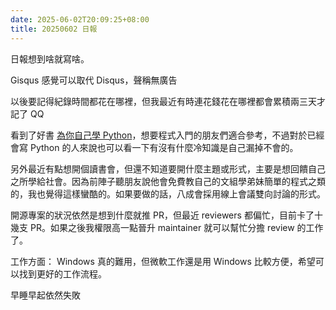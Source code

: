 ```yaml
---
date: 2025-06-02T20:09:25+08:00
title: 20250602 日報
---
```


日報想到啥就寫啥。

Gisqus 感覺可以取代 Disqus，聲稱無廣告

以後要記得紀錄時間都花在哪裡，但我最近有時連花錢花在哪裡都會累積兩三天才記了 QQ

看到了好書 [為你自己學 Python](https://pythonbook.cc/chapters/basic/introduction)，想要程式入門的朋友們適合參考，不過對於已經會寫 Python 的人來說也可以看一下有沒有什麼冷知識是自己漏掉不會的。

另外最近有點想開個讀書會，但還不知道要開什麼主題或形式，主要是想回饋自己之所學給社會。因為前陣子聽朋友說他會免費教自己的文組學弟妹簡單的程式之類的，我也覺得這樣蠻酷的。如果要做的話，八成會採用線上會議雙向討論的形式。

開源專案的狀況依然是想到什麼就推 PR，但最近 reviewers 都偏忙，目前卡了十幾支 PR。如果之後我權限高一點晉升 maintainer 就可以幫忙分擔 review 的工作了。

工作方面： Windows 真的難用，但微軟工作還是用 Windows 比較方便，希望可以找到更好的工作流程。

早睡早起依然失敗

